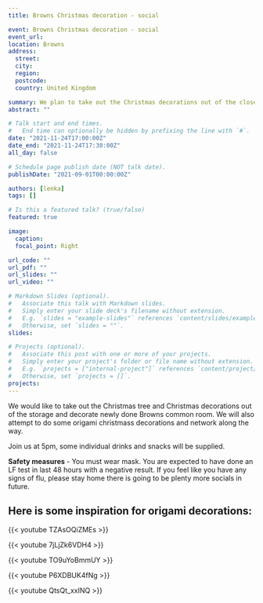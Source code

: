 ```yaml
---
title: Browns Christmas decoration - social

event: Browns Christmas decoration - social
event_url: 
location: Browns
address:
  street: 
  city: 
  region: 
  postcode: 
  country: United Kingdom

summary: We plan to take out the Christmas decorations out of the closet and decorate Browns common room. Do some origami decorations and network. Wednesday 24th November - 5pm! Feel free to join us and help out! 
abstract: ""

# Talk start and end times.
#   End time can optionally be hidden by prefixing the line with `#`.
date: "2021-11-24T17:00:00Z"
date_end: "2021-11-24T17:30:00Z"
all_day: false

# Schedule page publish date (NOT talk date).
publishDate: "2021-09-01T00:00:00Z"

authors: [lenka]
tags: []

# Is this a featured talk? (true/false)
featured: true

image:
  caption: 
  focal_point: Right

url_code: ""
url_pdf: ""
url_slides: ""
url_video: ""

# Markdown Slides (optional).
#   Associate this talk with Markdown slides.
#   Simply enter your slide deck's filename without extension.
#   E.g. `slides = "example-slides"` references `content/slides/example-slides.md`.
#   Otherwise, set `slides = ""`.
slides:

# Projects (optional).
#   Associate this post with one or more of your projects.
#   Simply enter your project's folder or file name without extension.
#   E.g. `projects = ["internal-project"]` references `content/project/deep-learning/index.md`.
#   Otherwise, set `projects = []`.
projects:
---
```


We would like to take out the Christmas tree and Christmas decorations out of the storage and decorate newly done Browns common room. We will also attempt to do some origami christmass decorations and network along the way. 

Join us at 5pm, some individual drinks and snacks will be supplied.

**Safety measures** - You must wear mask. You are expected to have done an LF test in last 48 hours with a negative result. If you feel like you have any signs of flu, please stay home there is going to be plenty more socials in future.

## Here is some inspiration for origami decorations:

{{< youtube TZAsOQiZMEs >}}

{{< youtube 7jLjZk6VDH4 >}}

{{< youtube TO9uYoBmmUY >}}

{{< youtube P6XDBUK4fNg >}}

{{< youtube QtsQt_xxINQ >}}
